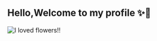 ## Hello,Welcome to my profile ✨👋

![I loved flowers!!](https://images.vexels.com/media/users/3/147118/isolated/preview/c8332551b404b650dd72709eaccd3895-gr--fico-de-vetor-de-cabe--a-girassol-isolado-by-vexels.png)


<!--
**devLeSilverio/devLeSilverio** is a ✨🌙 _special_ ✨ repository because its `README.md` (this file) appears on your GitHub profile.

Here are some ideas to get you started:

- 🔭 I’m currently working on ...
- 🌱 I’m currently learning ...
- 👯 I’m looking to collaborate on ...
- 🤔 I’m looking for help with ...
- 💬 Ask me about ...
- 📫 How to reach me: ...
- 😄 Pronouns: ...
- ⚡ Fun fact: ...
-->
